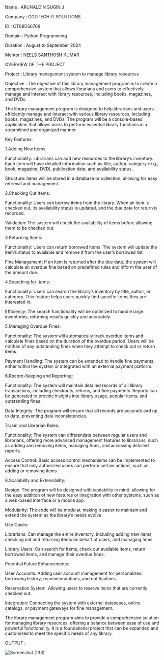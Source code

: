 Name : ARUNALDIN SUGIN J

Company : CODTECH IT SOLUTIONS 

ID : CT08DS6768

Domain : Python Programming

Duration : August to September 2024

Mentor : NEELS SANTHOSH KUMAR

OVERVIEW OF THE PROJECT

Project : Library management system to manage library resources

Objective : The objective of this library management program is to create a comprehensive system that allows librarians and users to effectively manage and interact with library resources, including books, magazines, and DVDs.

The library management program is designed to help librarians and users efficiently manage and interact with various library resources, including books, magazines, and DVDs. The program will be a console-based application that allows users to perform essential library functions in a streamlined and organized manner.

Key Features:

1.Adding New Items:

Functionality: Librarians can add new resources to the library’s inventory. Each item will have detailed information such as title, author, category (e.g., book, magazine, DVD), publication date, and availability status.

Structure: Items will be stored in a database or collection, allowing for easy retrieval and management.

2.Checking Out Items:

Functionality: Users can borrow items from the library. When an item is checked out, its availability status is updated, and the due date for return is recorded.

Validation: The system will check the availability of items before allowing them to be checked out.


3.Returning Items:

Functionality: Users can return borrowed items. The system will update the item’s status to available and remove it from the user’s borrowed list.

Fine Management: If an item is returned after the due date, the system will calculate an overdue fine based on predefined rules and inform the user of the amount due.

4.Searching for Items:

Functionality: Users can search the library’s inventory by title, author, or category. This feature helps users quickly find specific items they are interested in.

Efficiency: The search functionality will be optimized to handle large inventories, returning results quickly and accurately.

5.Managing Overdue Fines:

Functionality: The system will automatically track overdue items and calculate fines based on the duration of the overdue period. Users will be notified of any outstanding fines when they attempt to check out or return items.

Payment Handling: The system can be extended to handle fine payments, either within the system or integrated with an external payment platform.

6.Record-Keeping and Reporting:

Functionality: The system will maintain detailed records of all library transactions, including checkouts, returns, and fine payments. Reports can be generated to provide insights into library usage, popular items, and outstanding fines.

Data Integrity: The program will ensure that all records are accurate and up to date, preventing data inconsistencies.

7.User and Librarian Roles:

Functionality: The system can differentiate between regular users and librarians, offering more advanced management features to librarians, such as adding and removing items, managing fines, and accessing detailed reports.

Access Control: Basic access control mechanisms can be implemented to ensure that only authorized users can perform certain actions, such as adding or removing items.

8.Scalability and Extensibility:

Design: The program will be designed with scalability in mind, allowing for the easy addition of new features or integration with other systems, such as a web-based interface or a mobile app.

Modularity: The code will be modular, making it easier to maintain and extend the system as the library’s needs evolve.

Use Cases:

Librarians: Can manage the entire inventory, including adding new items, checking out and returning items on behalf of users, and managing fines.

Library Users: Can search for items, check out available items, return borrowed items, and manage their overdue fines.

Potential Future Enhancements:

User Accounts: Adding user account management for personalized borrowing history, recommendations, and notifications.

Reservation System: Allowing users to reserve items that are currently checked out.

Integration: Connecting the system with external databases, online catalogs, or payment gateways for fine management.

The library management program aims to provide a comprehensive solution for managing library resources, offering a balance between ease of use and powerful functionality. It is a foundational project that can be expanded and customized to meet the specific needs of any library.

OUTPUT :

![Screenshot (133)](https://github.com/user-attachments/assets/4dfb9abe-6e8d-4396-a975-c9eba0cbe54f)
